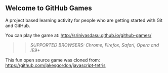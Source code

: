## Welcome to GitHub Games

A project based learning activity for people who are getting started with Git and GitHub.

You can play the game at: http://srinivasdasu.github.io/github-games/


>> _*SUPPORTED BROWSERS*: Chrome, Firefox, Safari, Opera and IE9+_

This fun open source game was cloned from: https://github.com/jakesgordon/javascript-tetris
